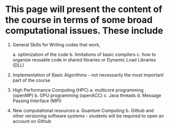 # This page will present the content of the course in terms of some broad computational issues. These include

1. General Skills for Writing codes that work,

   a. optimization of the code
   b. limitations of basic compilers
   c. how to organize reusable code in shared libraries or Dynamic Load Libraries (DLL)
   
2. Implementation of Basic Algorithms - not necessarily the most important part of the course
3. High Performance Computing (HPC)
   a. multicore programming (openMP)
   b. GPU programming (openACC)
   c. Java threads
   d. Message Passing Interface (MPI)
4. New computational resources
   a. Quantum Computing
   b. Github and other versioning software systems - students will be required to open an account on Github
